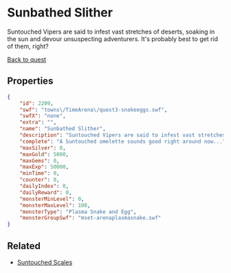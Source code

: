 # Sunbathed Slither

Suntouched Vipers are said to infest vast stretches of deserts, soaking in the sun and devour unsuspecting adventurers. It's probably best to get rid of them, right?

[Back to quest](../quests.md)

## Properties

```json
{
    "id": 2209,
    "swf": "towns\/TimeArena\/quest3-snakeeggs.swf",
    "swfX": "none",
    "extra": "",
    "name": "Sunbathed Slither",
    "description": "Suntouched Vipers are said to infest vast stretches of deserts, soaking in the sun and devour unsuspecting adventurers. It's probably best to get rid of them, right?",
    "complete": "A Suntouched omelette sounds good right around now...",
    "maxSilver": 0,
    "maxGold": 5000,
    "maxGems": 0,
    "maxExp": 50000,
    "minTime": 0,
    "counter": 0,
    "dailyIndex": 0,
    "dailyReward": 0,
    "monsterMinLevel": 0,
    "monsterMaxLevel": 100,
    "monsterType": "Plasma Snake and Egg",
    "monsterGroupSwf": "mset-arenaplasmasnake.swf"
}
```

## Related

- [Suntouched Scales](../items/22273-suntouched-scales.md)

